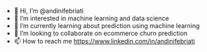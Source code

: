 - 👋 Hi, I’m @andinifebriati
- 👀 I’m interested in machine learning and data science
- 🌱 I’m currently learning about prediction using machine learning
- 💞️ I’m looking to collaborate on ecommerce churn prediction
- 📫 How to reach me https://www.linkedin.com/in/andinifebriati

<!---
andini312/andini312 is a ✨ special ✨ repository because its `README.md` (this file) appears on your GitHub profile.
You can click the Preview link to take a look at your changes.
--->
